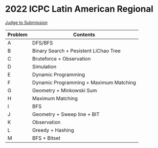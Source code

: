 # 2022 ICPC Latin American Regional

[Judge to Submission](https://codeforces.com/gym/104252)

| Problem  | Contents |
| --- | --- |
| A  | DFS/BFS |
| B  | Binary Search + Pesistent LiChao Tree |
| C  | Bruteforce + Observation |
| D  | Simulation |
| E  | Dynamic Programming |
| F  | Dynamic Programming + Maximum Matching |
| G  | Geometry + Minkowski Sum |
| H  | Maximum Matching |
| I  | BFS |
| J  | Geometry + Sweep line + BIT |
| K  | Observation |
| L  | Greedy + Hashing |
| M  | BFS + Bitset |
